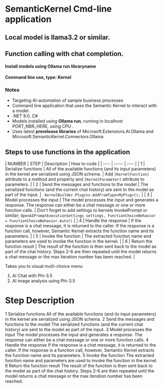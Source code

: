 # SemanticKernel Cmd-line application 
## Local model is llama3.2 or similar. 

## Function calling with chat completion. 

#### Install models using **Ollama run libraryname**
#### Command line use, type: Kernel

### Notes
- Targeting AI-automation of sample business processes
- Command line application that uses the Semantic Kernel to interact with a model.
- .NET 9.0,  C#  
- Models installed using **Ollama run**, running in localhost PORT_NBR_HERE, using CPU .
- Uses latest **prerelease libraries** of Microsoft.Extensions.AI.Ollama and Microsoft.SemanticKernel.Connectors.Ollama

## Steps to use functions in the application
 
| NUMBER      | STEP | Description     | How to code     |
| :---        |    :----   |          :--- |
| 1      | Serialize functions       | All of the available functions (and its input parameters) in the kernel are serialized using JSON schema. | Add ```[KernelFunction]``` attribute to a method and property and ```[KernelParameter]``` attribute to parameters. |
| 2   | Send the messages and functions to the model        | The serialized functions (and the current chat history) are sent to the model as part of the input.      | ``` KernelBuilder.Plugins.AddFromType<MyPlug>();``` |
| 3      | Model processes the input       | The model processes the input and generates a response. The response can either be a chat message or one or more function calls.   | Don't forget to add settings to kernels InvokePrompt or similar; ```OpenAIPromptExecutionSettings settings, FunctionChoiceBehavior = FunctionChoiceBehavior.Auto()```  |
| 4   | Handle the response        | If the response is a chat message, it is returned to the caller. If the response is a function call, however, Semantic Kernel extracts the function name and its parameters.      |
| 5      | Invoke the function       | The extracted function name and parameters are used to invoke the function in the kernel.   |
| 6   | Return the function result        | The result of the function is then sent back to the model as part of the chat history. Steps 2-6 are then repeated until the model returns a chat message or the max iteration number has been reached.      |







Takes you to visual multi-choice menu:
1. AI Chat with Phi-3.5
2. AI image analysis using Phi-3.5








#	Step	Description
1	Serialize functions	All of the available functions (and its input parameters) in the kernel are serialized using JSON schema.
2	Send the messages and functions to the model	The serialized functions (and the current chat history) are sent to the model as part of the input.
3	Model processes the input	The model processes the input and generates a response. The response can either be a chat message or one or more function calls.
4	Handle the response	If the response is a chat message, it is returned to the caller. If the response is a function call, however, Semantic Kernel extracts the function name and its parameters.
5	Invoke the function	The extracted function name and parameters are used to invoke the function in the kernel.
6	Return the function result	The result of the function is then sent back to the model as part of the chat history. Steps 2-6 are then repeated until the model returns a chat message or the max iteration number has been reached.

